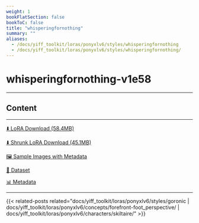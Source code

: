 ```yaml
---
weight: 1
bookFlatSection: false
bookToC: false
title: "whisperingfornothing"
summary: ""
aliases:
  - /docs/yiff_toolkit/loras/ponyxlv6/styles/whisperingfornothing
  - /docs/yiff_toolkit/loras/ponyxlv6/styles/whisperingfornothing/
---
```


<!--markdownlint-disable MD025 MD033 -->

# whisperingfornothing-v1e58

---

## Content

---

[⬇️ LoRA Download (58.4MB)](https://huggingface.co/k4d3/yiff_toolkit/resolve/main/ponyxl_loras/whisperingfornothing-v1e58.safetensors?download=true)

[⬇️ Shrunk LoRA Download (45.1MB)](https://huggingface.co/k4d3/yiff_toolkit/resolve/main/ponyxl_loras_shrunk_2/whisperingfornothing-v1e58_frockpt1_th-3.55.safetensors?download=true)

[🖼️ Sample Images with Metadata](https://huggingface.co/k4d3/yiff_toolkit/tree/main/static/{})

[📐 Dataset](https://huggingface.co/datasets/k4d3/furry/tree/main/by_whisperingfornothing)

[📊 Metadata](https://huggingface.co/k4d3/yiff_toolkit/raw/main/ponyxl_loras/whisperingfornothing-v1e58.json)

---

{{< related-posts related="docs/yiff_toolkit/loras/ponyxlv6/styles/goronic | docs/yiff_toolkit/loras/ponyxlv6/concepts/forefront-foot_perspective/ | docs/yiff_toolkit/loras/ponyxlv6/characters/skiltaire/" >}}
